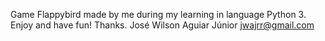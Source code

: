Game Flappybird made by me during my learning in language Python 3.
Enjoy and have fun!
Thanks.
José Wilson Aguiar Júnior
jwajrr@gmail.com
